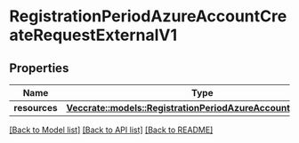 # RegistrationPeriodAzureAccountCreateRequestExternalV1

## Properties

Name | Type | Description | Notes
------------ | ------------- | ------------- | -------------
**resources** | [**Vec<crate::models::RegistrationPeriodAzureAccountExternalV1>**](registration.AzureAccountExternalV1.md) |  |

[[Back to Model list]](./README.md#documentation-for-models) [[Back to API list]](./README.md#documentation-for-api-endpoints) [[Back to README]](../README.md)
